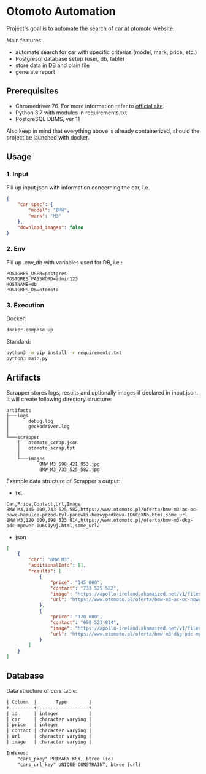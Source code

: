 # Otomoto Automation
Project's goal is to automate the search of car at [otomoto](https://www.otomoto.pl) website. 

Main features:
- automate search for car with specific criterias (model, mark, price, etc.)
- Postgresql database setup (user, db, table)
- store data in DB and plain file
- generate report 


## Prerequisites
- Chromedriver 76. For more information refer to [official site](https://sites.google.com/a/chromium.org/chromedriver/downloads).
- Python 3.7 with modules in requirements.txt
- PostgreSQL DBMS, ver 11

Also keep in mind that everything above is already containerized, should the project be launched with docker. 


## Usage
### 1. Input

Fill up input.json with information concerning the car, i.e.

```json
{
    "car_spec": {
        "model": "BMW", 
        "mark": "M3"
    },
    "download_images": false
}
```

### 2. Env

Fill up .env_db with variables used for DB, i.e.:

```env
POSTGRES_USER=postgres
POSTGRES_PASSWORD=admin123
HOSTNAME=db
POSTGRES_DB=otomoto
```

### 3. Execution

Docker:

```bash
docker-compose up
```

Standard:

```bash
python3 -m pip install -r requirements.txt
python3 main.py
```

## Artifacts
Scrapper stores logs, results and optionally images if declared in input.json. It will create following directory structure:

```
artifacts
├───logs
│       debug.log
│       geckodriver.log
│
└───scrapper
    │   otomoto_scrap.json
    │   otomoto_scrap.txt
    │
    └───images
            BMW_M3_698_421_953.jpg
            BMW_M3_733_525_582.jpg
```



Example data structure of Scrapper's output:

- txt
```csv
Car,Price,Contact,Url,Image
BMW M3,145 000,733 525 582,https://www.otomoto.pl/oferta/bmw-m3-ac-oc-nowe-hamulce-przod-tyl-panewki-bezwypadkowa-ID6CpXNh.html,some_url
BMW M3,120 000,698 523 814,https://www.otomoto.pl/oferta/bmw-m3-dkg-pdc-mpower-ID6C1y9j.html,some_url2

```
- json
```json
[
    {
        "car": "BMW M3",
        "additionalInfo": [],
        "results": [
            {
                "price": "145 000",
                "contact": "733 525 582",
                "image": "https://apollo-ireland.akamaized.net/v1/files/example1.jpg",
                "url": "https://www.otomoto.pl/oferta/bmw-m3-ac-oc-nowe-hamulce-przod-tyl-panewki-bezwypadkowa-ID6CpXNh.html"
            },
            {
                "price": "120 000",
                "contact": "698 523 814",
                "image": "https://apollo-ireland.akamaized.net/v1/files/example2.jpg",
                "url": "https://www.otomoto.pl/oferta/bmw-m3-dkg-pdc-mpower-ID6C1y9j.html"
            }
        ]
    }
]

```

## Database
Data structure of *cars* table:

```txt
| Column  |       Type        |
+---------+-------------------+
| id      | integer           |
| car     | character varying |
| price   | integer           |
| contact | character varying |
| url     | character varying |
| image   | character varying |

Indexes:
    "cars_pkey" PRIMARY KEY, btree (id)
    "cars_url_key" UNIQUE CONSTRAINT, btree (url)
```
